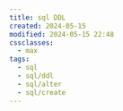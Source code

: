 ```yaml
---
title: sql DDL
created: 2024-05-15
modified: 2024-05-15 22:48
cssclasses:
  - max
tags:
  - sql
  - sql/ddl
  - sql/alter
  - sql/create
---
```

